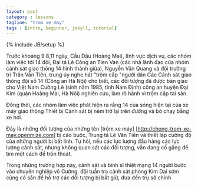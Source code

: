 ```yaml
---
layout: post
category : lessons
tagline: "trom xe may"
tags : [intro, beginner, jekyll, tutorial]
---
```

{% include JB/setup %}

Trước khoảng 9 8,11 ngày, Cầu Dậu (Hoàng Mai), lĩnh vực dịch vụ, các nhóm làm việc tới 14 đội, Đại tá Lê Công an Tien Van (các nhà lãnh đạo của nhóm cảnh sát giao thông 14 hình thành giữa), Nguyễn Văn Quang và đội trưởng tri Trần Văn Tiến, trung úy nghe hát "trộm cắp "người dân
Các Cảnh sát giao thông đội số 14 (Công an Hà Nội) cho biết, các đối tượng đã được bàn giao cho Việt Nam Cường Lê (sinh năm 1985, tỉnh Nam Định) công an huyện Đại Kim (quận Hoàng Mai, Hà Nội) nghiên cứu, làm rõ hành vi trộm cắp tài sản.

Đồng thời, các nhóm làm việc phát hiện ra rằng 14 của sóng hiện tại của xe máy giao thông Thiết bị Cảnh sát bị ném trở lại trên đường và bỏ chạy bằng xe hơi.

Đây là những đối tượng của những tên [trộm xe máy] [http://chong-trom-xe-may.openmize.com] bị cáo buộc, Trung tá Lê Văn Tiến và thiết lập cường độ của những người bị bắt lính. Tự hỏi, nếu các lực lượng đầu hàng các lực lượng cảnh sát, nhưng không quan sát các đối tượng, vẫn đang cố gắng để tìm một cách để trốn thoát.

Trong những trường hợp này, cảnh sát và binh sĩ thiệt mạng 14 người bước vào chuyên nghiệp võ Cường. đội tuần tra cảnh sát phòng Kim Dai sớm cũng có sẵn để hỗ trợ các đối tượng bị bắt giữ, đưa đến trụ sở chính
